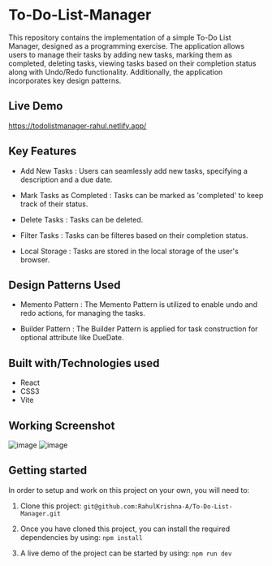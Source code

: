 
# To-Do-List-Manager

This repository contains the implementation of a simple To-Do List Manager, designed as a programming exercise. The application allows users to manage their tasks by adding new tasks, marking them as completed, deleting tasks, viewing tasks based on their completion status along with Undo/Redo functionality. Additionally, the application incorporates key design patterns.

## Live Demo

https://todolistmanager-rahul.netlify.app/

## Key Features
- Add New Tasks : Users can seamlessly add new tasks, specifying a description and a due date.

- Mark Tasks as Completed : Tasks can be marked as 'completed' to keep track of their status.

- Delete Tasks : Tasks can be deleted.

- Filter Tasks : Tasks can be filteres based on their completion status.

- Local Storage : Tasks are stored in the local storage of the user's browser.
  
## Design Patterns Used

- Memento Pattern : The Memento Pattern is utilized to enable undo and redo actions, for managing the tasks.

- Builder Pattern : The Builder Pattern is applied for task construction for optional attribute like DueDate.
  
## Built with/Technologies used
- React
- CSS3
- Vite



## Working Screenshot


![image](https://github.com/RahulKrishna-A/To-Do-List-Manager/assets/109454528/14b960ad-bcfb-4583-aabe-540c42b4146e)
![image](https://github.com/RahulKrishna-A/To-Do-List-Manager/assets/109454528/34a9e508-c282-40f5-af04-b1b9c03f6c71)



## Getting started

In order to setup and work on this project on your own, you will need to:

1. Clone this project:
   `git@github.com:RahulKrishna-A/To-Do-List-Manager.git`

2. Once you have cloned this project, you can install the required dependencies by using:
   `npm install`

3. A live demo of the project can be started by using:
   `npm run dev`

